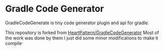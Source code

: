 # Gradle Code Generator
GradleCodeGenerate is tiny code generator plugin and api for gradle. 

This repository is forked from [HeartPattern/GradleCodeGenerator](https://github.com/HeartPattern/GradleCodeGenerator)
Most of the work was done by them I just did some minor modifications to make it compile

